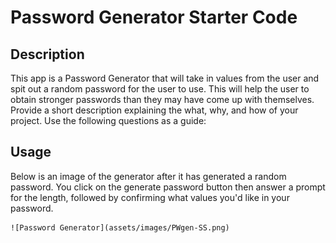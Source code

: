 # Password Generator Starter Code

## Description
This app is a Password Generator that will take in values from the user and spit out a random password for the user to use. This will help the user to obtain stronger passwords than they may have come up with themselves.
Provide a short description explaining the what, why, and how of your project. Use the following questions as a guide:

## Usage

Below is an image of the generator after it has generated a random password. You click on the generate password button then answer a prompt for the length, followed by confirming what values you'd like in your password.

    ![Password Generator](assets/images/PWgen-SS.png)
